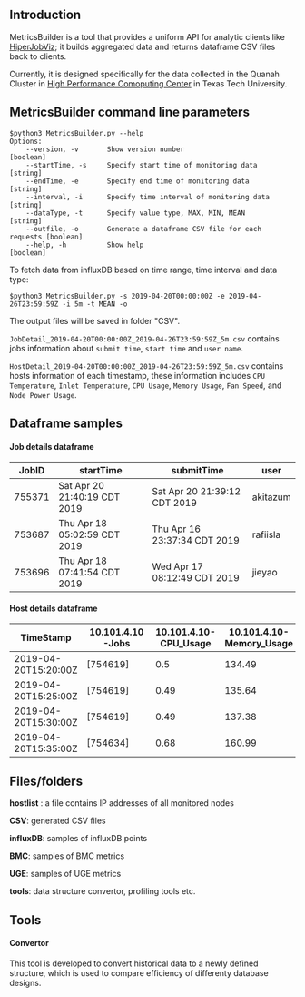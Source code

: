 ## Introduction
MetricsBuilder is a tool that provides a uniform API for analytic clients like [HiperJobViz](https://idatavisualizationlab.github.io/HPCC/HiperJobViz/index.html); it builds aggregated data and returns dataframe CSV files back to clients. 

Currently, it is designed specifically for the data collected in the Quanah Cluster in [High Performance Comoputing Center](http://www.depts.ttu.edu/hpcc/) in Texas Tech University.
## MetricsBuilder command line parameters
```
$python3 MetricsBuilder.py --help
Options:
    --version, -v       Show version number                             [boolean]
    --startTime, -s     Specify start time of monitoring data           [string]
    --endTime, -e       Specify end time of monitoring data             [string]
    --interval, -i      Specify time interval of monitoring data        [string]
    --dataType, -t      Specify value type, MAX, MIN, MEAN              [string]
    --outfile, -o       Generate a dataframe CSV file for each requests [boolean]
    --help, -h          Show help                                       [boolean]
```

To fetch data from influxDB based on time range, time interval and data type:
```
$python3 MetricsBuilder.py -s 2019-04-20T00:00:00Z -e 2019-04-26T23:59:59Z -i 5m -t MEAN -o 
```

The output files will be saved in folder "CSV". 

`JobDetail_2019-04-20T00:00:00Z_2019-04-26T23:59:59Z_5m.csv` contains jobs information about `submit time`, `start time` and `user name`.

`HostDetail_2019-04-20T00:00:00Z_2019-04-26T23:59:59Z_5m.csv` contains hosts information of each timestamp, these information includes `CPU Temperature`, `Inlet Temperature`, `CPU Usage`, `Memory Usage`, `Fan Speed`, and `Node Power Usage`.

## Dataframe samples
#### Job details dataframe

|     JobID    |          startTime           |           submitTime         |    user    |
|--------------|------------------------------|------------------------------|------------|
|    755371    | Sat Apr 20 21:40:19 CDT 2019 | Sat Apr 20 21:39:12 CDT 2019 |  akitazum  |
|    753687    | Thu Apr 18 05:02:59 CDT 2019 | Thu Apr 16 23:37:34 CDT 2019 |  rafiisla  |
|    753696    | Thu Apr 18 07:41:54 CDT 2019 | Wed Apr 17 08:12:49 CDT 2019 |  jieyao    |

#### Host details dataframe

|      TimeStamp       | 10.101.4.10-Jobs | 10.101.4.10-CPU_Usage | 10.101.4.10-Memory_Usage |
|----------------------|------------------|-----------------------|--------------------------|
| 2019-04-20T15:20:00Z |     [754619]     |         0.5           |          134.49          |
| 2019-04-20T15:25:00Z |     [754619]     |         0.49          |          135.64          |
| 2019-04-20T15:30:00Z |     [754619]     |         0.49          |          137.38          |
| 2019-04-20T15:35:00Z |     [754634]     |         0.68          |          160.99          |

## Files/folders
__hostlist__ : a file contains IP addresses of all monitored nodes

__CSV__: generated CSV files

__influxDB__: samples of influxDB points

__BMC__: samples of BMC metrics

__UGE__: samples of UGE metrics

__tools__: data structure convertor, profiling tools etc.

## Tools
#### Convertor
This tool is developed to convert historical data to a newly defined structure, which is used to compare efficiency of differenty database designs.